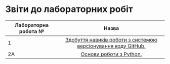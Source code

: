 # Звіти до лабораторних робіт
| Лабораторна робота № | Назва |
| ------------- |:------------------:| 
| 1 |  [ Здобуття навиків роботи з системою версіонування коду GitHub. ](https://github.com/PetroZakharchuk/IK_31/tree/master/L1)  |
| 2A |  [ Основи роботи з Python. ](https://github.com/PetroZakharchuk/IK_31/tree/master/L2a)  |
